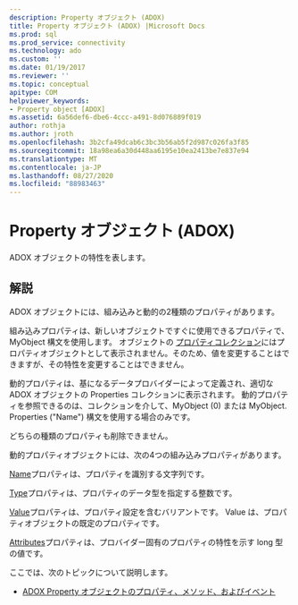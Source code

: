 ```yaml
---
description: Property オブジェクト (ADOX)
title: Property オブジェクト (ADOX) |Microsoft Docs
ms.prod: sql
ms.prod_service: connectivity
ms.technology: ado
ms.custom: ''
ms.date: 01/19/2017
ms.reviewer: ''
ms.topic: conceptual
apitype: COM
helpviewer_keywords:
- Property object [ADOX]
ms.assetid: 6a56def6-dbe6-4ccc-a491-8d076889f019
author: rothja
ms.author: jroth
ms.openlocfilehash: 3b2cfa49dcab6c3bc3b56ab5f2d987c026fa3f85
ms.sourcegitcommit: 18a98ea6a30d448aa6195e10ea2413be7e837e94
ms.translationtype: MT
ms.contentlocale: ja-JP
ms.lasthandoff: 08/27/2020
ms.locfileid: "88983463"
---
```

# <a name="property-object-adox"></a>Property オブジェクト (ADOX)
ADOX オブジェクトの特性を表します。  
  
## <a name="remarks"></a>解説  
 ADOX オブジェクトには、組み込みと動的の2種類のプロパティがあります。  
  
 組み込みプロパティは、新しいオブジェクトですぐに使用できるプロパティで、MyObject 構文を使用します。 オブジェクトの [プロパティコレクション](../ado-api/properties-collection-ado.md)にはプロパティオブジェクトとして表示されません。そのため、値を変更することはできますが、その特性を変更することはできません。  
  
 動的プロパティは、基になるデータプロバイダーによって定義され、適切な ADOX オブジェクトの Properties コレクションに表示されます。  動的プロパティを参照できるのは、コレクションを介して、MyObject (0) または MyObject. Properties ("Name") 構文を使用する場合のみです。  
  
 どちらの種類のプロパティも削除できません。  
  
 動的プロパティオブジェクトには、次の4つの組み込みプロパティがあります。  
  
 [Name](../ado-api/name-property-ado.md)プロパティは、プロパティを識別する文字列です。  
  
 [Type](../ado-api/type-property-ado.md)プロパティは、プロパティのデータ型を指定する整数です。  
  
 [Value](../ado-api/value-property-ado.md)プロパティは、プロパティ設定を含むバリアントです。 Value は、プロパティオブジェクトの既定のプロパティです。  
  
 [Attributes](../ado-api/attributes-property-ado.md)プロパティは、プロバイダー固有のプロパティの特性を示す long 型の値です。  
  
 ここでは、次のトピックについて説明します。  
  
-   [ADOX Property オブジェクトのプロパティ、メソッド、およびイベント](./adox-property-object-properties-methods-and-events.md)
